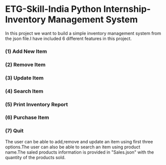# ETG-Skill-India Python Internship-Inventory Management System
In this project we want to build a simple inventory management system from the json file.I have included 6 different features in this project.
### (1) Add New Item
### (2) Remove Item
### (3) Update Item
### (4) Search Item
### (5) Print Inventory Report
### (6) Purchase Item
### (7) Quit
The user can be able to add,remove and update an item using first three options.The user can also be able to search an item using product name.The saled products information is provided in "Sales.json" with the quantity of the products sold.
